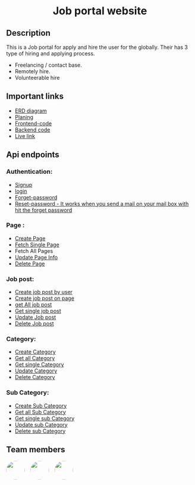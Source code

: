 <h1 align="center">Job portal website</h1>

<h2>Description</h2>

This is a Job portal for apply and hire the user for the globally. Their has 3 type of hiring and applying process.

- Freelancing / contact base.
- Remotely hire.
- Volunteerable hire

<h2>Important links</h2>
<ul>
    <li><a href="https://drive.google.com/file/d/10kdXd1wxU5Js91QawMQ8cy5QW3Yrjdrs/view?usp=sharing">ERD diagram</a></li>
    <li><a href="https://team-work23232223.notion.site/Job-Portal-SDLC-and-Requirment-Analysis-c95e81e4b1c34f8092cd30d5df292fbb?pvs=4">Planing</a></li>
    <li><a href="">Frontend-code</a></li>
    <li><a href="">Backend code</a></li>
    <li><a href="">Live link</a></li>
</ul>

<h2>Api endpoints</h2>

<h3>Authentication:</h3>
<ul>
    <li><a href="http://localhost:5000/api/v1/auth/signup">Signup</a></li>
    <li><a href="http://localhost:5000/api/v1/auth/login">login</a></li>
    <li><a href="http://localhost:5000/api/v1/auth/forget-password">Forget-password</a></li>
    <li><a href="http://localhost:5000/api/v1/auth/reset-password">Reset-password - It works when you send a mail on your mail box with hit the forget password</a></li>
</ul>

<h3>Page : </h3>
<ul>
    <li><a href="http://localhost:5000/api/v1/page/create-page">Create Page</a></li>
    <li><a href="http://localhost:5000/api/v1/page/id">Fetch Single Page</a></li>
    <li><a href="http://localhost:5000/api/v1/page?searchTerm='page title'&title=company name"></a>Fetch All Pages</li>
    <li><a href="http://localhost:5000/api/v1/page/id">Update Page Info</a></li>
    <li><a href="http://localhost:5000/api/v1/page/id">Delete Page</a></li>
</ul>









<h3>Job post:</h3>
<ul>
    <li><a href="http://localhost:5000/api/v1/job-posts/">Create job post by user</a></li>
    <li><a href="http://localhost:5000/api/v1/job-posts/:id">Create job post on page</a></li>
    <li><a href="http://localhost:5000/api/v1/job-posts/">get All job post</a></li>
    <li><a href="http://localhost:5000/api/v1/job-posts/:id">Get single job post</a></li>
    <li><a href="http://localhost:5000/api/v1/job-posts/:id">Update Job post</a></li>
    <li><a href="http://localhost:5000/api/v1/job-posts/:id">Delete Job post</a></li>
</ul>


<h3>Category:</h3>
<ul>
    <li><a href="http://localhost:5000/api/v1/categories/">Create Category</a></li>
    <li><a href="http://localhost:5000/api/v1/categories/">Get all Category</a></li>
    <li><a href="http://localhost:5000/api/v1/categories/:id">Get single Category</a></li>
    <li><a href="http://localhost:5000/api/v1/categories/:id">Update Category</a></li>
    <li><a href="http://localhost:5000/api/v1/categories/:id">Delete Category</a></li>

</ul>

<h3>Sub Category:</h3>
<ul>
    <li><a href="http://localhost:5000/api/v1/sub-categories/">Create Sub Category</a></li>
    <li><a href="http://localhost:5000/api/v1/sub-categories/">Get all Sub Category</a></li>
    <li><a href="http://localhost:5000/api/v1/sub-categories/:id">Get single sub Category</a></li>
    <li><a href="http://localhost:5000/api/v1/sub-categories/:id">Update sub Category</a></li>
    <li><a href="http://localhost:5000/api/v1/sub-categories/:id">Delete sub Category</a></li>
</ul>






<h2>Team members</h2>
<div style="display: flex; gap:15px">
    <a href="https://github.com/Fahadmohammad1"><img width="50" style="border-radius: 50%;" src="https://avatars.githubusercontent.com/u/96826833?v=4" /></a>
    <a href="https://github.com/mamun2519"><img width="50" style="border-radius: 50%;" src="https://avatars.githubusercontent.com/u/96811682?v=4" /></a>
    <a href="https://github.com/MajharolTanvir"><img src="https://avatars.githubusercontent.com/u/41937016?v=4" width="50" style="border-radius: 50%;" /></a>
</div>
